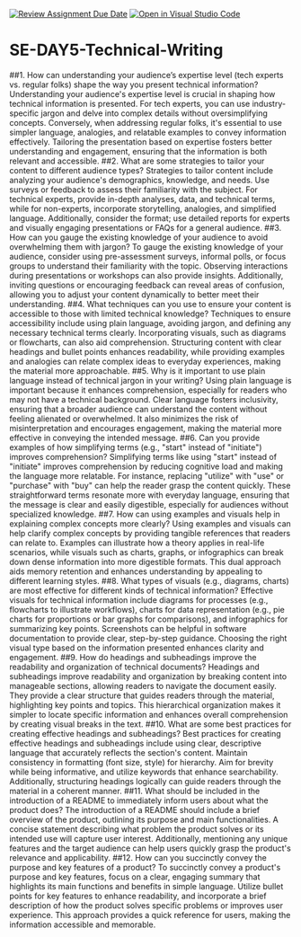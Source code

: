 [![Review Assignment Due Date](https://classroom.github.com/assets/deadline-readme-button-22041afd0340ce965d47ae6ef1cefeee28c7c493a6346c4f15d667ab976d596c.svg)](https://classroom.github.com/a/zsAR-pyY)
[![Open in Visual Studio Code](https://classroom.github.com/assets/open-in-vscode-2e0aaae1b6195c2367325f4f02e2d04e9abb55f0b24a779b69b11b9e10269abc.svg)](https://classroom.github.com/online_ide?assignment_repo_id=16906846&assignment_repo_type=AssignmentRepo)
# SE-DAY5-Technical-Writing
##1. How can understanding your audience’s expertise level (tech experts vs. regular folks) shape the way you present technical information?
Understanding your audience's expertise level is crucial in shaping how technical information is presented. For tech experts, you can use industry-specific jargon and delve into complex details without oversimplifying concepts. Conversely, when addressing regular folks, it's essential to use simpler language, analogies, and relatable examples to convey information effectively. Tailoring the presentation based on expertise fosters better understanding and engagement, ensuring that the information is both relevant and accessible.
##2. What are some strategies to tailor your content to different audience types?
Strategies to tailor content include analyzing your audience's demographics, knowledge, and needs. Use surveys or feedback to assess their familiarity with the subject. For technical experts, provide in-depth analyses, data, and technical terms, while for non-experts, incorporate storytelling, analogies, and simplified language. Additionally, consider the format; use detailed reports for experts and visually engaging presentations or FAQs for a general audience.
##3. How can you gauge the existing knowledge of your audience to avoid overwhelming them with jargon?
To gauge the existing knowledge of your audience, consider using pre-assessment surveys, informal polls, or focus groups to understand their familiarity with the topic. Observing interactions during presentations or workshops can also provide insights. Additionally, inviting questions or encouraging feedback can reveal areas of confusion, allowing you to adjust your content dynamically to better meet their understanding.
##4. What techniques can you use to ensure your content is accessible to those with limited technical knowledge?
Techniques to ensure accessibility include using plain language, avoiding jargon, and defining any necessary technical terms clearly. Incorporating visuals, such as diagrams or flowcharts, can also aid comprehension. Structuring content with clear headings and bullet points enhances readability, while providing examples and analogies can relate complex ideas to everyday experiences, making the material more approachable.
##5. Why is it important to use plain language instead of technical jargon in your writing?
Using plain language is important because it enhances comprehension, especially for readers who may not have a technical background. Clear language fosters inclusivity, ensuring that a broader audience can understand the content without feeling alienated or overwhelmed. It also minimizes the risk of misinterpretation and encourages engagement, making the material more effective in conveying the intended message.
##6. Can you provide examples of how simplifying terms (e.g., "start" instead of "initiate") improves comprehension?
Simplifying terms like using "start" instead of "initiate" improves comprehension by reducing cognitive load and making the language more relatable. For instance, replacing "utilize" with "use" or "purchase" with "buy" can help the reader grasp the content quickly. These straightforward terms resonate more with everyday language, ensuring that the message is clear and easily digestible, especially for audiences without specialized knowledge.
##7. How can using examples and visuals help in explaining complex concepts more clearly?
Using examples and visuals can help clarify complex concepts by providing tangible references that readers can relate to. Examples can illustrate how a theory applies in real-life scenarios, while visuals such as charts, graphs, or infographics can break down dense information into more digestible formats. This dual approach aids memory retention and enhances understanding by appealing to different learning styles.
##8. What types of visuals (e.g., diagrams, charts) are most effective for different kinds of technical information?
Effective visuals for technical information include diagrams for processes (e.g., flowcharts to illustrate workflows), charts for data representation (e.g., pie charts for proportions or bar graphs for comparisons), and infographics for summarizing key points. Screenshots can be helpful in software documentation to provide clear, step-by-step guidance. Choosing the right visual type based on the information presented enhances clarity and engagement.
##9. How do headings and subheadings improve the readability and organization of technical documents?
Headings and subheadings improve readability and organization by breaking content into manageable sections, allowing readers to navigate the document easily. They provide a clear structure that guides readers through the material, highlighting key points and topics. This hierarchical organization makes it simpler to locate specific information and enhances overall comprehension by creating visual breaks in the text.
##10. What are some best practices for creating effective headings and subheadings?
Best practices for creating effective headings and subheadings include using clear, descriptive language that accurately reflects the section's content. Maintain consistency in formatting (font size, style) for hierarchy. Aim for brevity while being informative, and utilize keywords that enhance searchability. Additionally, structuring headings logically can guide readers through the material in a coherent manner.
##11. What should be included in the introduction of a README to immediately inform users about what the product does?
The introduction of a README should include a brief overview of the product, outlining its purpose and main functionalities. A concise statement describing what problem the product solves or its intended use will capture user interest. Additionally, mentioning any unique features and the target audience can help users quickly grasp the product's relevance and applicability.
##12. How can you succinctly convey the purpose and key features of a product?
To succinctly convey a product's purpose and key features, focus on a clear, engaging summary that highlights its main functions and benefits in simple language. Utilize bullet points for key features to enhance readability, and incorporate a brief description of how the product solves specific problems or improves user experience. This approach provides a quick reference for users, making the information accessible and memorable.
